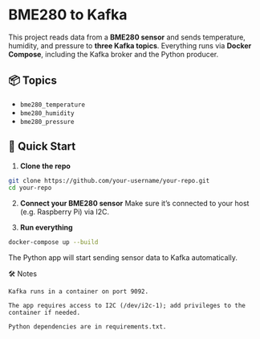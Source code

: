 # BME280 to Kafka

This project reads data from a **BME280 sensor** and sends temperature, humidity, and pressure to **three Kafka topics**. Everything runs via **Docker Compose**, including the Kafka broker and the Python producer.

## 📦 Topics

- `bme280_temperature`
- `bme280_humidity`
- `bme280_pressure`

## 🚀 Quick Start

1. **Clone the repo**

```bash
git clone https://github.com/your-username/your-repo.git
cd your-repo
```

2. **Connect your BME280 sensor**
    Make sure it’s connected to your host (e.g. Raspberry Pi) via I2C.

3. **Run everything**
```bash
docker-compose up --build
```
The Python app will start sending sensor data to Kafka automatically.

🛠️ Notes

    Kafka runs in a container on port 9092.

    The app requires access to I2C (/dev/i2c-1); add privileges to the container if needed.

    Python dependencies are in requirements.txt.
